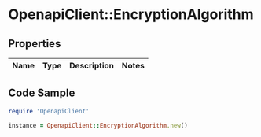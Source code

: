 # OpenapiClient::EncryptionAlgorithm

## Properties

Name | Type | Description | Notes
------------ | ------------- | ------------- | -------------

## Code Sample

```ruby
require 'OpenapiClient'

instance = OpenapiClient::EncryptionAlgorithm.new()
```



